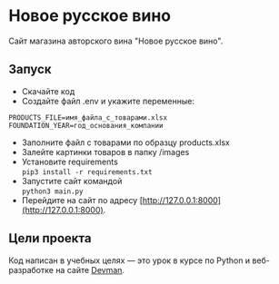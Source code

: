 # Новое русское вино

Сайт магазина авторского вина "Новое русское вино".

## Запуск

- Скачайте код
- Создайте файл .env и укажите переменные:
```
PRODUCTS_FILE=имя_файла_с_товарами.xlsx   
FOUNDATION_YEAR=год_основания_компании
```
- Заполните файл с товарами по образцу products.xlsx
- Залейте картинки товаров в папку /images
- Установите requirements  
```pip3 install -r requirements.txt```
- Запустите сайт командой  
```python3 main.py```
- Перейдите на сайт по адресу [http://127.0.0.1:8000](http://127.0.0.1:8000).

## Цели проекта

Код написан в учебных целях — это урок в курсе по Python и веб-разработке на сайте [Devman](https://dvmn.org).
